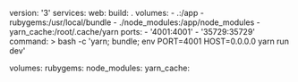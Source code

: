 version: '3'
services:
web:
build: .
volumes: - .:/app - rubygems:/usr/local/bundle - ./node_modules:/app/node_modules - yarn_cache:/root/.cache/yarn
ports: - '4001:4001' - '35729:35729'
command: >
bash -c 'yarn; bundle; env PORT=4001 HOST=0.0.0.0 yarn run dev'

volumes:
rubygems:
node_modules:
yarn_cache:
